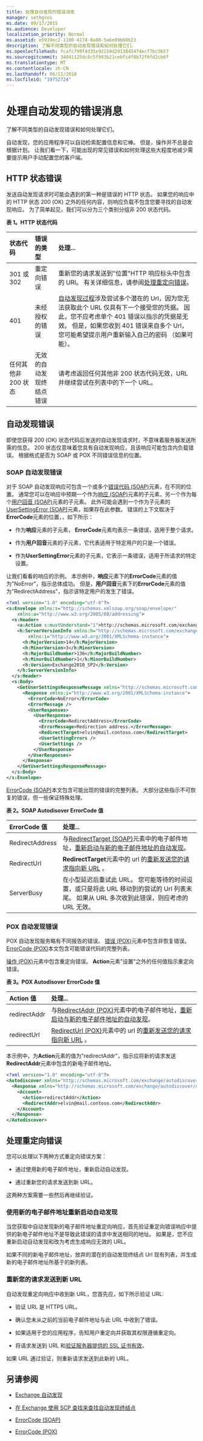 ```yaml
---
title: 处理自动发现的错误消息
manager: sethgros
ms.date: 09/17/2015
ms.audience: Developer
localization_priority: Normal
ms.assetid: e5939ec2-1100-4174-8a88-5a6e09b60b23
description: 了解不同类型的自动发现错误和如何处理它们。
ms.openlocfilehash: fcafc799f4d35e92159d2913845474ecf7bc5657
ms.sourcegitcommit: 34041125dc8c5f993b21cebfc4f8b72f0fd2cb6f
ms.translationtype: MT
ms.contentlocale: zh-CN
ms.lasthandoff: 06/11/2018
ms.locfileid: "19752724"
---
```

# <a name="handling-autodiscover-error-messages"></a>处理自动发现的错误消息

了解不同类型的自动发现错误和如何处理它们。
  
自动发现，您的应用程序可以自动检索配置信息和它棒。 但是，操作并不总是会根据计划。 让我们看一下，可能出现的常见错误和如何处理这些大程度地减少需要提示用户手动配置您的客户端。
  
## <a name="http-status-errors"></a>HTTP 状态错误
<a name="bk_HttpErrors"> </a>

发送自动发现请求时可能会遇到的第一种是错误的 HTTP 状态。 如果您的响应中的 HTTP 状态 200 (OK) 之外的任何内容，则响应负载不包含您要寻找的自动发现响应。 为了简单起见，我们可以分为三个类别分组非 200 状态代码。
  
**表 1。HTTP 状态代码**

|**状态代码**|**错误的类型**|**处理...**|
|:-----|:-----|:-----|
|301 或 302  <br/> |重定向错误  <br/> |重新您的请求发送到"位置"HTTP 响应标头中包含的 URI。 有关详细信息，请参阅[处理重定向错误](#bk_HandlingRedirects)。  <br/> |
|401  <br/> |未经授权的错误  <br/> |[自动发现过程](autodiscover-for-exchange.md)涉及尝试多个潜在的 Url，因为您无法获取此个 URL 仅具有下一个接受您的凭据。 因此，您不应考虑单个 401 错误以指示的凭据是无效。 但是，如果您收到 401 错误来自多个 Url，您可能希望提示用户重新输入自己的密码 （如果可能）。  <br/> |
|任何其他非 200 状态  <br/> |无效的自动发现终结点错误  <br/> |请考虑返回任何其他非 200 状态代码无效，URL 并继续尝试在列表中的下一个 URL。  <br/> |
   
## <a name="autodiscover-errors"></a>自动发现错误
<a name="bk_AutodiscoverErrors"> </a>

即使您获得 200 (OK) 状态代码后发送的自动发现请求时，不意味着服务器发送所需的信息。 200 状态仅意味着您具有自动发现响应，且该响应可能包含内负载错误。 根据格式是否为 SOAP 或 POX 不同错误信息的位置。
  
### <a name="soap-autodiscover-errors"></a>SOAP 自动发现错误

对于 SOAP 自动发现响应可包含一个或多个[错误代码 (SOAP)](http://msdn.microsoft.com/library/5e5ec861-0191-4ecb-a906-47ce8ed96381%28Office.15%29.aspx)元素，在不同的位置。 通常您可以在响应中预期一个作为[响应 (SOAP)](http://msdn.microsoft.com/library/4c2bcdeb-95ce-4ffa-bd83-118af53b534f%28Office.15%29.aspx)元素的子元素，另一个作为每个[用户回音 (SOAP)](http://msdn.microsoft.com/library/5007b1ba-bfcc-40d7-b1cb-e32fbaf54ffd%28Office.15%29.aspx)元素的子元素。 此外可能会遇到一个作为子元素的[UserSettingError (SOAP)](http://msdn.microsoft.com/library/abb175c5-4f38-4dcc-81e3-b511686862eb%28Office.15%29.aspx)元素，如果存在此参数。 错误的上下文取决于**ErrorCode**元素的位置，，如下所示： 
  
- 作为**响应**元素的子元素， **ErrorCode**元素均表示一条错误，适用于整个请求。 
    
- 作为**用户回音**元素的子元素，它代表适用于特定用户的只是一个错误。 
    
- 作为**UserSettingError**元素的子元素，它表示一条错误，适用于所请求的特定设置。 
    
让我们看看的响应的示例。 本示例中，**响应**元素下的**ErrorCode**元素的值为"NoError"，指示总体成功。 但是，**用户回音**元素下的**ErrorCode**元素的值为"RedirectAddress"，指示该特定用户的发生了错误。 
  
```XML
<?xml version="1.0" encoding="utf-8"?>
<s:Envelope xmlns:s="http://schemas.xmlsoap.org/soap/envelope/" 
    xmlns:a="http://www.w3.org/2005/08/addressing">
  <s:Header>
    <a:Action s:mustUnderstand="1">http://schemas.microsoft.com/exchange/2010/Autodiscover/Autodiscover/GetUserSettingsResponse</a:Action>
    <h:ServerVersionInfo xmlns:h="http://schemas.microsoft.com/exchange/2010/Autodiscover" 
        xmlns:i="http://www.w3.org/2001/XMLSchema-instance">
      <h:MajorVersion>14</h:MajorVersion>
      <h:MinorVersion>3</h:MinorVersion>
      <h:MajorBuildNumber>136</h:MajorBuildNumber>
      <h:MinorBuildNumber>1</h:MinorBuildNumber>
      <h:Version>Exchange2010_SP2</h:Version>
    </h:ServerVersionInfo>
  </s:Header>
  <s:Body>
    <GetUserSettingsResponseMessage xmlns="http://schemas.microsoft.com/exchange/2010/Autodiscover">
      <Response xmlns:i="http://www.w3.org/2001/XMLSchema-instance">
        <ErrorCode>NoError</ErrorCode>
        <ErrorMessage />
        <UserResponses>
          <UserResponse>
            <ErrorCode>RedirectAddress</ErrorCode>
            <ErrorMessage>Redirection address.</ErrorMessage>
            <RedirectTarget>elvin@mail.contoso.com</RedirectTarget>
            <UserSettingErrors />
            <UserSettings />
          </UserResponse>
        </UserResponses>
      </Response>
    </GetUserSettingsResponseMessage>
  </s:Body>
</s:Envelope>
```

[ErrorCode (SOAP)](http://msdn.microsoft.com/library/5e5ec861-0191-4ecb-a906-47ce8ed96381%28Office.15%29.aspx)本文包含可能出现的错误的完整列表。 大部分这些指示不可恢复的错误，但一些保证特殊处理。 
  
**表 2。SOAP Autodisover ErrorCode 值**

|**ErrorCode 值**|**处理...**|
|:-----|:-----|
|RedirectAddress  <br/> |与[RedirectTarget (SOAP)](http://msdn.microsoft.com/library/f8162724-cf9a-4543-a1ad-5846c8b10bfa%28Office.15%29.aspx)元素中的电子邮件地址，[重新启动与新的电子邮件地址的自动发现](#bk_RestartAutodiscover)。  <br/> |
|RedirectUrl  <br/> |**RedirectTarget**元素中的 url 的[重新发送您的请求指向新 URL](#bk_ResendRequest) 。  <br/> |
|ServerBusy  <br/> |在小型延迟后重试此 URL。 您可能等待的时间设置，或只是将此 URL 移动到的尝试的 Url 列表末尾。 如果从 URL 多次收到此错误，则应考虑的 URL 无效。  <br/> |
   
### <a name="pox-autodiscover-errors"></a>POX 自动发现错误

POX 自动发现服务略有不同报告的错误。 [错误 (POX)](http://msdn.microsoft.com/library/91c63b62-ab68-4c32-a2f7-5a87c188335b%28Office.15%29.aspx)元素中包含非恢复错误。 [ErrorCode (POX)](http://msdn.microsoft.com/library/064d73e4-45b7-4797-828e-9df590830db8%28Office.15%29.aspx)本文包含可能错误代码的完整列表。 
  
[操作 (POX)](http://msdn.microsoft.com/library/a3462c6b-453c-462a-830d-f29ee4a2babb%28Office.15%29.aspx)元素中包含重定向错误。 **Action**元素"设置"之外的任何值指示重定向错误。 
  
**表 3。POX Autodisover ErrorCode 值**

|**Action 值**|**处理...**|
|:-----|:-----|
|redirectAddr  <br/> |与[RedirectAddr (POX)](http://msdn.microsoft.com/library/0e9fa6b6-7991-4dc1-a59a-48e5f8e041e4%28Office.15%29.aspx)元素中的电子邮件地址，[重新启动与新的电子邮件地址的自动发现](#bk_RestartAutodiscover)。  <br/> |
|redirectUrl  <br/> |[RedirectUrl (POX)](http://msdn.microsoft.com/library/c54f310f-8c99-4c37-8e73-ac87722b6229%28Office.15%29.aspx)元素中的 url 的[重新发送您的请求指向新 URL](#bk_ResendRequest) 。  <br/> |
   
本示例中，为**Action**元素的值为"redirectAddr"，指示应将新的请求发送**RedirectAddr**元素中包含的新电子邮件地址。 
  
```XML
<?xml version="1.0" encoding="utf-8"?>
<Autodiscover xmlns="http://schemas.microsoft.com/exchange/autodiscover/responseschema/2006">
  <Response xmlns="http://schemas.microsoft.com/exchange/autodiscover/outlook/responseschema/2006a">
    <Account>
      <Action>redirectAddr</Action>
      <RedirectAddr>elvin@mail.contoso.com</RedirectAddr>
    </Account>
  </Response>
</Autodiscover>
```

## <a name="handling-redirect-errors"></a>处理重定向错误
<a name="bk_HandlingRedirects"> </a>

您可以处理以下两种方式重定向错误方案：
  
- 通过使用新的电子邮件地址，重新启动自动发现。
    
- 通过重新您的请求发送到新 URL。
    
这两种方案需要一些然后再继续验证。
  
### <a name="restarting-autodiscover-with-a-new-email-address"></a>使用新的电子邮件地址重新启动自动发现
<a name="bk_RestartAutodiscover"> </a>

当您获取中自动发现新的电子邮件地址重定向响应，首先验证重定向错误响应中提供的新电子邮件地址不是导致此错误的请求中发送相同的地址。 如果是，您不应重新启动自动发现和改为考虑生成响应无效的 URL。
  
如果不同的新电子邮件地址，放弃的潜在的自动发现终结点 Url 现有列表，并生成新的电子邮件地址所基于的新列表。
  
### <a name="resending-your-request-to-a-new-url"></a>重新您的请求发送到新 URL
<a name="bk_ResendRequest"> </a>

自动发现重定向响应中收到新 URL，您首先应，如下所示验证 URL:
  
- 验证 URL 是 HTTPS URL。
    
- 确认您未从之前的当前电子邮件地址与此 URL 中收到了错误。
    
- 如果适用于您的应用程序，告知用户重定向并获取其权限遵循重定向。
    
- 将请求发送到 URL 和[验证服务器提供的 SSL 证书有效](how-to-validate-a-server-certificate-for-the-ews-managed-api.md)。
    
如果 URL 通过验证，则重新请求发送到此新的 URL。
  
## <a name="see-also"></a>另请参阅


- [Exchange 自动发现](autodiscover-for-exchange.md)
    
- [在 Exchange 使用 SCP 查找来查找自动发现终结点](how-to-find-autodiscover-endpoints-by-using-scp-lookup-in-exchange.md)
    
- [ErrorCode (SOAP)](http://msdn.microsoft.com/library/5e5ec861-0191-4ecb-a906-47ce8ed96381%28Office.15%29.aspx)
    
- [ErrorCode (POX)](http://msdn.microsoft.com/library/064d73e4-45b7-4797-828e-9df590830db8%28Office.15%29.aspx)
    

